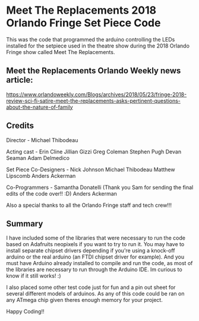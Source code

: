 # Meet The Replacements 2018 Orlando Fringe Set Piece Code
This was the code that programmed the arduino controlling the LEDs installed for the setpiece used in the theatre show during the 2018 Orlando Fringe show called Meet The Replacements.

## Meet the Replacements Orlando Weekly news article:
https://www.orlandoweekly.com/Blogs/archives/2018/05/23/fringe-2018-review-sci-fi-satire-meet-the-replacements-asks-pertinent-questions-about-the-nature-of-family


## Credits
Director - Michael Thibodeau

Acting cast - Erin Cline
              Jillian Gizzi
              Greg Coleman
              Stephen Pugh
              Devan Seaman
              Adam Delmedico

Set Piece Co-Designers - Nick Johnson
                         Michael Thibodeau
                         Matthew Lipscomb
                         Anders Ackerman

Co-Programmers - Samantha Donatelli
                (Thank you Sam for sending the final edits of the code over!! :D)
                 Anders Ackerman

Also a special thanks to all the Orlando Fringe staff and tech crew!!!


## Summary
I have included some of the libraries that were necessary to run the code based on Adafruits neopixels if you want to try to run it. You may have to install separate chipset drivers depending if you're using a knock-off arduino or the real arduino (an FTDI chipset driver for example). And you must have Arduino already installed to compile and run the code, as most of the libraries are necessary to run through the Arduino IDE. Im curious to know if it still works! :)

I also placed some other test code just for fun and a pin out sheet for several different models of arduinos. As any of this code could be ran on any ATmega chip given theres enough memory for your project.

Happy Coding!!



